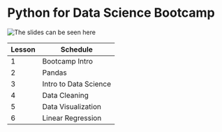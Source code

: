 # Python for Data Science Bootcamp

![The slides can be seen here](https://docs.google.com/presentation/d/12TrsxQamS3OfZkGYbMUydEPH6ZACFKXCOEykqCUhWo8/edit?usp=sharing)


Lesson | Schedule
--- | --- 
1 |Bootcamp Intro 
2 |Pandas
3 |Intro to Data Science
4 |Data Cleaning|
5|Data Visualization
6 |Linear Regression


